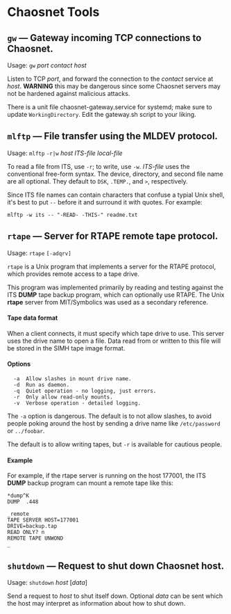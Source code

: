 # Chaosnet Tools

## `gw` &mdash; Gateway incoming TCP connections to Chaosnet.

Usage: `gw` *port* *contact* *host*

Listen to TCP *port*, and forward the connection to the *contact*
service at *host*.  **WARNING** this may be dangerous since some
Chaosnet servers may not be hardened against malicious attacks.

There is a unit file chaosnet-gateway.service for systemd; make sure
to update `WorkingDirectory`.  Edit the gateway.sh script to your liking.

## `mlftp` &mdash; File transfer using the MLDEV protocol.

Usage: `mlftp` `-r|w` *host* *ITS-file* *local-file*

To read a file from ITS, use `-r`; to write, use `-w`.  *ITS-file*
uses the conventional free-form syntax.  The device, directory, and
second file name are all optional.  They default to `DSK`, `.TEMP.`,
and `>`, respectively.

Since ITS file names can contain characters that confuse a typial Unix
shell, it's best to put `--` before it and surround it with quotes.
For example:

`mlftp -w its -- "-READ- -THIS-" readme.txt`

## `rtape` &mdash; Server for RTAPE remote tape protocol.

Usage: `rtape` `[-adqrv]`

`rtape` is a Unix program that implements a server for the RTAPE
protocol, which provides remote access to a tape drive.

This program was implemented primarily by reading and testing against
the ITS **DUMP** tape backup program, which can optionally use RTAPE.
The Unix **rtape** server from MIT/Symbolics was used as a secondary
reference.

#### Tape data format

When a client connects, it must specify which tape drive to use.  This
server uses the drive name to open a file.  Data read from or written
to this file will be stored in the SIMH tape image format.

#### Options

```
  -a  Allow slashes in mount drive name.
  -d  Run as daemon.
  -q  Quiet operation - no logging, just errors.
  -r  Only allow read-only mounts.
  -v  Verbose operation - detailed logging.
```

The `-a` option is dangerous.  The default is to not allow slashes, to
avoid people poking around the host by sending a drive name like
`/etc/password` or `../foobar`.

The default is to allow writing tapes, but `-r` is available for
cautious people.

#### Example

For example, if the rtape server is running on the host 177001, the
ITS **DUMP** backup program can mount a remote tape like this:

```
*dump^K
DUMP  .448

_remote
TAPE SERVER HOST=177001
DRIVE=backup.tap
READ ONLY? n
REMOTE TAPE UNWOND
_
```

## `shutdown` &mdash; Request to shut down Chaosnet host.

Usage: `shutdown` *host* [*data*]

Send a request to *host* to shut itself down.  Optional *data* can be
sent which the host may interpret as information about how to shut down.

